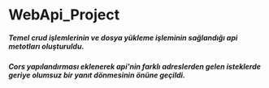 # WebApi_Project


<h5>Temel crud işlemlerinin ve dosya yükleme işleminin sağlandığı api metotları oluşturuldu.</h5>

<h5>Cors yapılandırması eklenerek api'nin farklı adreslerden gelen isteklerde geriye olumsuz bir yanıt dönmesinin önüne geçildi.</h5>
